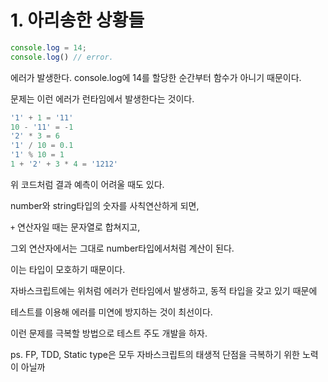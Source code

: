 # 1. 아리송한 상황들

```js
console.log = 14;
console.log() // error.
```
에러가 발생한다. console.log에 14를 할당한 순간부터 함수가 아니기 때문이다.

문제는 이런 에러가 런타임에서 발생한다는 것이다.

```js
'1' + 1 = '11'
10 - '11' = -1
'2' * 3 = 6
'1' / 10 = 0.1
'1' % 10 = 1
1 + '2' + 3 * 4 = '1212'
```

위 코드처럼 결과 예측이 어려울 때도 있다.

number와 string타입의 숫자를 사칙연산하게 되면,

`+` 연산자일 때는 문자열로 합쳐지고, 

그외 연산자에서는 그대로 number타입에서처럼 계산이 된다.

이는 타입이 모호하기 때문이다.

자바스크립트에는 위처럼 에러가 런타임에서 발생하고, 동적 타입을 갖고 있기 때문에

테스트를 이용해 에러를 미연에 방지하는 것이 최선이다.

이런 문제를 극복할 방법으로 테스트 주도 개발을 하자.

ps. FP, TDD, Static type은 모두 자바스크립트의 태생적 단점을 극복하기 위한 노력이 아닐까